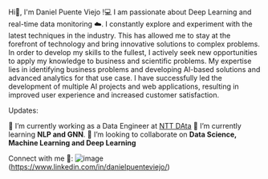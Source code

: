 Hi👋, I'm Daniel Puente Viejo !💻
I am passionate about Deep Learning and real-time data monitoring ☁️. I constantly explore and experiment with the latest techniques in the industry. This has allowed me to stay at the forefront of technology and bring innovative solutions to complex problems. In order to develop my skills to the fullest, I actively seek new opportunities to apply my knowledge to business and scientific problems. 
My expertise lies in identifying business problems and developing AI-based solutions and advanced analytics for that use case. I have successfully led the development of multiple AI projects and web applications, resulting in improved user experience and increased customer satisfaction.

Updates:

🔭 I’m currently working as a Data Engineer at [NTT DAta](https://es.nttdata.com/)
🌱 I’m currently learning **NLP and GNN**.
👯 I’m looking to collaborate on **Data Science, Machine Learning and Deep Learning**

Connect with me 🤝:
![image](https://user-images.githubusercontent.com/64250734/210212219-9aa73498-cd3e-435d-a3b2-afbfd2a1cb1f.png)(https://www.linkedin.com/in/danielpuenteviejo/)


